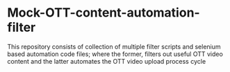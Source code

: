 # Mock-OTT-content-automation-filter
This repository consists of collection of multiple filter scripts and selenium based automation code files; where the former, filters out useful OTT video content and the latter automates the OTT video upload process cycle 
